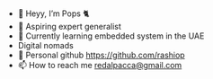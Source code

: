 - 👋 Heyy, I’m Pops 🐈
- 👀 Aspiring expert generalist
- 🌱 Currently learning embedded system in the UAE
- Digital nomads
- 🌱 Personal github https://github.com/rashiop
- 📫 How to reach me redalpacca@gmail.com

<!---
rga-poppy/rga-poppy is a ✨ special ✨ repository because its `README.md` (this file) appears on your GitHub profile.
You can click the Preview link to take a look at your changes.
--->
